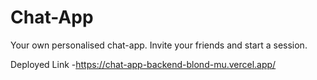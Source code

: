 # Chat-App

Your own personalised chat-app. Invite your friends and start a session.


Deployed Link -https://chat-app-backend-blond-mu.vercel.app/
